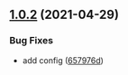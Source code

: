 ## [1.0.2](https://github.com/baloise/web-app-utils/compare/v1.0.1...v1.0.2) (2021-04-29)


### Bug Fixes

* add config ([657976d](https://github.com/baloise/web-app-utils/commit/657976d5bdfbd5dfdf4f6280c95860e7be6c528d))
